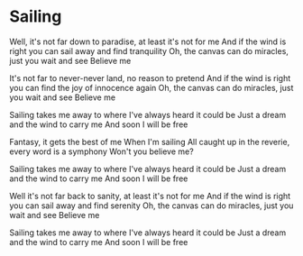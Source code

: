 # Sailing

Well, it's not far down to paradise, at least it's not for me
And if the wind is right you can sail away and find tranquility
Oh, the canvas can do miracles, just you wait and see
Believe me

It's not far to never-never land, no reason to pretend
And if the wind is right you can find the joy of innocence again
Oh, the canvas can do miracles, just you wait and see
Believe me

Sailing takes me away to where I've always heard it could be
Just a dream and the wind to carry me
And soon I will be free

Fantasy, it gets the best of me
When I'm sailing
All caught up in the reverie, every word is a symphony
Won't you believe me?

Sailing takes me away to where I've always heard it could be
Just a dream and the wind to carry me
And soon I will be free

Well it's not far back to sanity, at least it's not for me
And if the wind is right you can sail away and find serenity
Oh, the canvas can do miracles, just you wait and see
Believe me

Sailing takes me away to where I've always heard it could be
Just a dream and the wind to carry me
And soon I will be free

